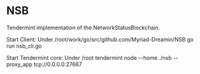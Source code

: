 # NSB

Tendermint implementation of the NetworkStatusBlockchain.

Start Client: 
Under /root/work/go/src/github.com/Myriad-Dreamin/NSB 
go run nsb_cli.go

Start Tendermint core:
Under /root
tendermint node --home ./nsb --proxy_app tcp://0.0.0.0:27667

